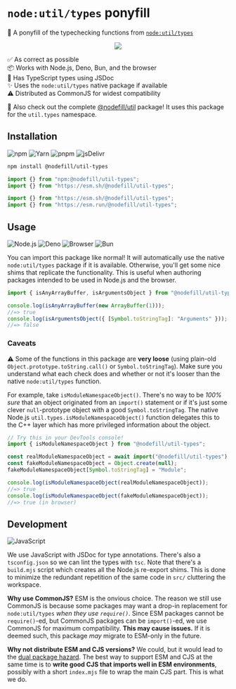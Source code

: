 # `node:util/types` ponyfill

🔎 A ponyfill of the typechecking functions from [`node:util/types`]

<div align="center">

![](https://user-images.githubusercontent.com/61068799/250212103-c280dfa3-d68a-4e1e-b289-c471398bbb64.png)

</div>

✅ As correct as possible \
📦 Works with Node.js, Deno, Bun, and the browser \
🔬 Has TypeScript types using JSDoc \
✨ Uses the `node:util/types` native package if available \
⚠️ Distributed as CommonJS for widest compatibility

👀 Also check out the complete [@nodefill/util] package! It uses this package
for the `util.types` namespace.

## Installation

![npm](https://img.shields.io/static/v1?style=for-the-badge&message=npm&color=CB3837&logo=npm&logoColor=FFFFFF&label=)
![Yarn](https://img.shields.io/static/v1?style=for-the-badge&message=Yarn&color=2C8EBB&logo=Yarn&logoColor=FFFFFF&label=)
![pnpm](https://img.shields.io/static/v1?style=for-the-badge&message=pnpm&color=222222&logo=pnpm&logoColor=F69220&label=)
![jsDelivr](https://img.shields.io/static/v1?style=for-the-badge&message=jsDelivr&color=E84D3D&logo=jsDelivr&logoColor=FFFFFF&label=)

```sh
npm install @nodefill/util-types
```

```js
import {} from "npm:@nodefill/util-types";
import {} from "https://esm.sh/@nodefill/util-types";
```

```js
import {} from "https://esm.sh/@nodefill/util-types";
import {} from "https://esm.run/@nodefill/util-types";
```

## Usage

![Node.js](https://img.shields.io/static/v1?style=for-the-badge&message=Node.js&color=339933&logo=Node.js&logoColor=FFFFFF&label=)
![Deno](https://img.shields.io/static/v1?style=for-the-badge&message=Deno&color=000000&logo=Deno&logoColor=FFFFFF&label=)
![Browser](https://img.shields.io/static/v1?style=for-the-badge&message=Browser&color=4285F4&logo=Google+Chrome&logoColor=FFFFFF&label=)
![Bun](https://img.shields.io/static/v1?style=for-the-badge&message=Bun&color=000000&logo=Bun&logoColor=FFFFFF&label=)

You can import this package like normal! It will automatically use the native
`node:util/types` package if it is available. Otherwise, you'll get some nice
shims that replicate the functionality. This is useful when authoring packages
intended to be used in Node.js and the browser.

```js
import { isAnyArrayBuffer, isArgumentsObject } from "@nodefill/util-types";

console.log(isAnyArrayBuffer(new ArrayBuffer(1)));
//=> true
console.log(isArgumentsObject({ [Symbol.toStringTag]: "Arguments" }));
//=> false
```

### Caveats

⚠️ Some of the functions in this package are **very loose** (using plain-old
`Object.prototype.toString.call()` or `Symbol.toStringTag`). Make sure you
understand what each check does and whether or not it's looser than the native
`node:util/types` function.

For example, take `isModuleNamespaceObject()`. There's no way to be _100% sure_
that an object originated from an `import()` statement or if it's just some
clever `null`-prototype object with a good `Symbol.toStringTag`. The native
Node.js `util.types.isModuleNamespaceObject()` function delegates this to the
C++ layer which has more privileged information about the object.

```js
// Try this in your DevTools console!
import { isModuleNamespaceObject } from "@nodefill/util-types";

const realModuleNamespaceObject = await import("@nodefill/util-types");
const fakeModuleNamespaceObject = Object.create(null);
fakeModuleNamespaceObject[Symbol.toStringTag] = "Module";

console.log(isModuleNamespaceObject(realModuleNamespaceObject));
//=> true
console.log(isModuleNamespaceObject(fakeModuleNamespaceObject));
//=> true (in browser)
```

## Development

![JavaScript](https://img.shields.io/static/v1?style=for-the-badge&message=JavaScript&color=222222&logo=JavaScript&logoColor=F7DF1E&label=)

We use JavaScript with JSDoc for type annotations. There's also a
`tsconfig.json` so we can lint the types with `tsc`. Note that there's a
`build.mjs` script which creates all the Node.js re-export shims. This is done
to minimize the redundant repetition of the same code in `src/` cluttering the
workspace.

**Why use CommonJS?** ESM is the onvious choice. The reason we still use
CommonJS is because some packages may want a drop-in replacement for
`node:util/types` _when they use `require()`_. Since ESM packages cannot be
`require()`-ed, but CommonJS packages can be `import()`-ed, we use CommonJS for
maximum compatibility. **This may cause issues.** If it is deemed such, this
package _may_ migrate to ESM-only in the future.

**Why not distribute ESM and CJS versions?** We could, but it would lead to the
[dual package hazard]. The best way to support ESM and CJS at the same time is
to **write good CJS that imports well in ESM environments**, possibly with a
short `index.mjs` file to wrap the main CJS part. This is what we do.

[@nodefill/util]: https://github.com/nodefill/util#readme
[`node:util/types`]: https://nodejs.org/api/util.html#utiltypes
[dual package hazard]: https://nodejs.org/api/packages.html#dual-package-hazard
